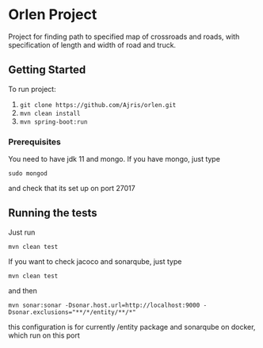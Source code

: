 # Orlen Project

Project for finding path to specified 
map of crossroads and roads, with 
specification of length and width of road 
and truck.

## Getting Started

To run project:

1. `git clone https://github.com/Ajris/orlen.git`
2. `mvn clean install`
3. `mvn spring-boot:run `

### Prerequisites

You need to have jdk 11 and mongo.
If you have mongo, just type
```
sudo mongod
```
and check that its set up on port 27017

## Running the tests

Just run

`mvn clean test`

If you want to check jacoco and sonarqube, just type

`mvn clean test`

and then

````
mvn sonar:sonar -Dsonar.host.url=http://localhost:9000 -Dsonar.exclusions="**/*/entity/**/*" 
````
this configuration is for currently /entity package
and sonarqube on docker, which run on this port